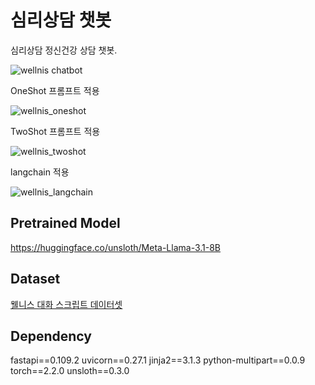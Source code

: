# 심리상담 챗봇

심리상담 정신건강 상담 챗봇.

![wellnis chatbot](https://github.com/user-attachments/assets/b4daadd8-70d0-43b0-b151-03e4097e648e)

OneShot 프롬프트 적용

![wellnis_oneshot](https://github.com/user-attachments/assets/bbc4c071-99df-4dc8-a144-232e264e8f6a)

TwoShot 프롬프트 적용

![wellnis_twoshot](https://github.com/user-attachments/assets/a65273d9-eb99-4a70-bb17-56b0248c3a6b)

langchain 적용

![wellnis_langchain](https://github.com/user-attachments/assets/d18248c8-e5a1-4534-83e4-2178983c24f5)




## Pretrained Model

https://huggingface.co/unsloth/Meta-Llama-3.1-8B

## Dataset

[웰니스 대화 스크립트 데이터셋](https://aihub.or.kr/opendata/keti-data/recognition-laguage/KETI-02-006)

## Dependency

fastapi==0.109.2
uvicorn==0.27.1
jinja2==3.1.3
python-multipart==0.0.9
torch==2.2.0
unsloth==0.3.0 





